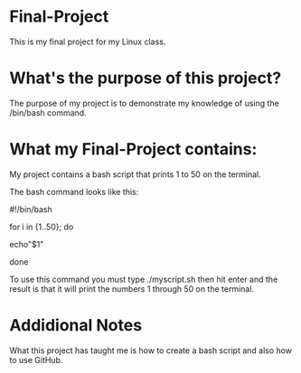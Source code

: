 # Final-Project
This is my final project for my Linux class.
# What's the purpose of this project?
The purpose of my project is to demonstrate my knowledge of using the /bin/bash command.



# What my Final-Project contains:

My project contains a bash script that prints 1 to 50 on the terminal.

The bash command looks like this:


#!/bin/bash

for i in {1..50}; do

  echo"$1"
  
done

To use this command you must type ./myscript.sh then hit enter and the result is that it will print the numbers 1 through 50 on the terminal.
# Addidional Notes

What this project has taught me is how to create a bash script and also how to use GitHub.
